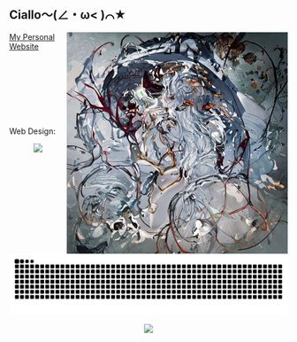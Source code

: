 ## Ciallo～(∠・ω< )⌒★

<img align='right' src='personal_cdn/sample_36800-0.png' width='400px'>

[My Personal Website](https://furkathertaha.github.io/)
<br>
<br>
<br>
<br>
<br>
<br>
<br>
<br>
<br>
Web Design:
<p align="center">
    <img src='https://github-readme-stats-one-bice.vercel.app/api/top-langs/?username=Furkathertaha&layout=compact&hide_border=true&langs_count=10&theme=buefy' width='400px'>
</p>

<picture>
  <source media="(prefers-color-scheme: dark)" srcset="https://raw.githubusercontent.com/nephren17/nephren17/output/github-contribution-grid-snake-dark.svg">
  <source media="(prefers-color-scheme: light)" srcset="https://raw.githubusercontent.com/nephren17/nephren17/output/github-contribution-grid-snake.svg">
  <img alt="github contribution grid snake animation" src="https://raw.githubusercontent.com/nephren17/nephren17/output/github-contribution-grid-snake.svg">
</picture>

<p align="center">
  <img src="https://profile-counter.glitch.me/nephren17/count.svg" />
</p>
